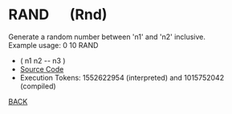 # RAND &emsp; (Rnd)
Generate a random number between 'n1' and 'n2' inclusive.<br/>Example usage: 0 10 RAND
* ( n1 n2 -- n3 )
* [Source Code](../words/shando/Rnd.cs)
* Execution Tokens: 1552622954 (interpreted) and 1015752042 (compiled)


[BACK](builtins.md#Rnd)
